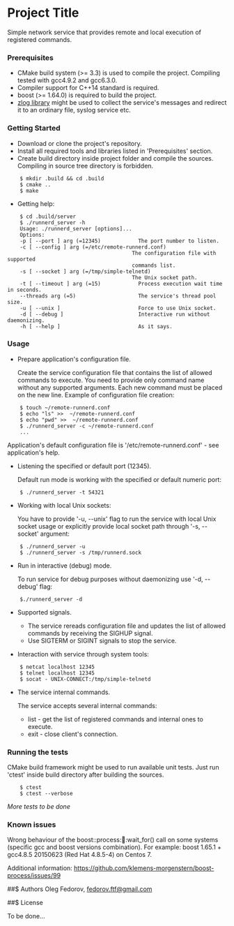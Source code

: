 # Project Title

Simple network service that provides remote and local execution of registered commands.

### Prerequisites
* CMake build system (>= 3.3) is used to compile the project. Compiling tested with gcc4.9.2 and gcc6.3.0.
* Compiler support for C++14 standard is required.
* boost (>= 1.64.0) is required to build the project.
* [zlog library](https://github.com/HardySimpson/zlog) might be used to collect the service's messages and redirect it to an ordinary file, syslog service etc.

### Getting Started

* Download or clone the project's repository.
* Install all required tools and libraries listed in 'Prerequisites' section.
* Create build directory inside project folder and compile the sources. Compiling in source tree directory is forbidden.
    
```
    $ mkdir .build && cd .build
    $ cmake ..
    $ make
```
* Getting help:
    
```
    $ cd .build/server
    $ ./runnerd_server -h
    Usage: ./runnerd_server [options]... 
    Options:
    -p [ --port ] arg (=12345)            The port number to listen.
    -c [ --config ] arg (=/etc/remote-runnerd.conf)
                                        The configuration file with supported 
                                        commands list.
    -s [ --socket ] arg (=/tmp/simple-telnetd)
                                        The Unix socket path.
    -t [ --timeout ] arg (=15)            Process execution wait time in seconds.
    --threads arg (=5)                    The service's thread pool size.
    -u [ --unix ]                         Force to use Unix socket.
    -d [ --debug ]                        Interactive run without daemonizing.
    -h [ --help ]                         As it says.
```

### Usage

* Prepare application's configuration file.

  Create the service configuration file that contains the list of allowed commands to execute. You need to provide only command name without any supported arguments. Each new command must be placed on the new line.
  Example of configuration file creation:
    
```
    $ touch ~/remote-runnerd.conf
    $ echo "ls" >>  ~/remote-runnerd.conf
    $ echo "pwd" >>  ~/remote-runnerd.conf
    $ ./runnerd_server -c ~/remote-runnerd.conf
    ...
```

  Application's default configuration file is '/etc/remote-runnerd.conf' - see application's help.

* Listening the specified or default port (12345).

  Default run mode is working with the specified or default numeric port:
    
```
    $ ./runnerd_server -t 54321
``` 

* Working with local Unix sockets:

  You have to provide '-u, --unix' flag to run the service with local Unix socket usage or explicitly provide local socket path through '-s, --socket' argument:
    
```
    $ ./runnerd_server -u
    $ ./runnerd_server -s /tmp/runnerd.sock
```

* Run in interactive (debug) mode.

  To run service for debug purposes without daemonizing use '-d, --debug' flag:
    
```
    $./runnerd_server -d
```
* Supported signals.
    * The service rereads configuration file and updates the list of allowed commands by receiving the SIGHUP signal.
    * Use SIGTERM or SIGINT signals to stop the service.

* Interaction with service through system tools:
    
```
    $ netcat localhost 12345
    $ telnet localhost 12345
    $ socat - UNIX-CONNECT:/tmp/simple-telnetd
```

* The service internal commands.

    The service accepts several internal commands:
    * list - get the list of registered commands and internal ones to execute.
    * exit - close client's connection.

### Running the tests
  CMake build framework might be used to run available unit tests. Just run 'ctest' inside build directory after building the sources.

```
    $ ctest
    $ ctest --verbose
```
  *More tests to be done*

### Known issues
Wrong behaviour of the boost::process::child::wait_for() call on some systems (specific gcc and boost versions combination).
For example: boost 1.65.1 + gcc4.8.5 20150623 (Red Hat 4.8.5-4) on Centos 7.

Additional information: https://github.com/klemens-morgenstern/boost-process/issues/99

##$ Authors
Oleg Fedorov, fedorov.ftf@gmail.com


##$ License

To be done...


